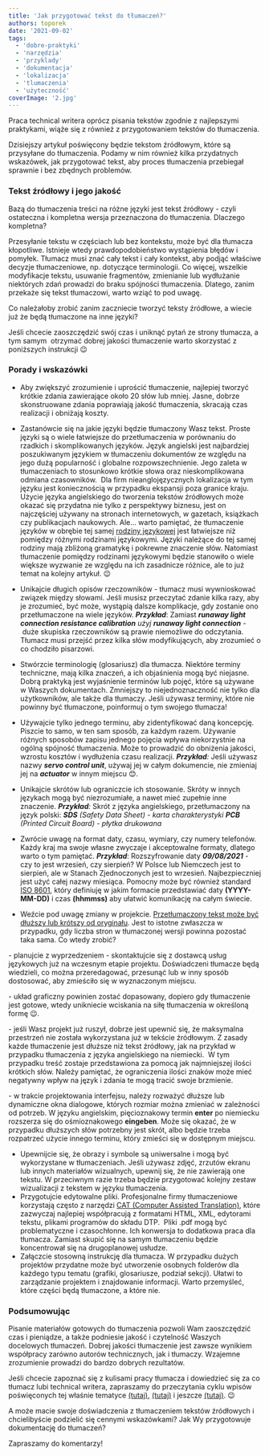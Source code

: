 ```yaml
---
title: 'Jak przygotować tekst do tłumaczeń?'
authors: toporek
date: '2021-09-02'
tags:
  - 'dobre-praktyki'
  - 'narzędzia'
  - 'przyklady'
  - 'dokumentacja'
  - 'lokalizacja'
  - 'tlumaczenia'
  - 'użyteczność'
coverImage: '2.jpg'
---
```


Praca technical writera oprócz pisania tekstów zgodnie z najlepszymi praktykami,
wiąże się z również z przygotowaniem tekstów do tłumaczenia.

<!--truncate-->

Dzisiejszy artykuł poświęcony będzie tekstom źródłowym, które są przysyłane do
tłumaczenia. Podamy w nim również kilka przydatnych wskazówek, jak przygotować
tekst, aby proces tłumaczenia przebiegał sprawnie i bez zbędnych problemów.

### Tekst źródłowy i jego jakość

Bazą do tłumaczenia treści na różne języki jest tekst źródłowy - czyli
ostateczna i kompletna wersja przeznaczona do tłumaczenia. Dlaczego kompletna?

Przesyłanie tekstu w częściach lub bez kontekstu, może być dla tłumacza
kłopotliwe. Istnieje wtedy prawdopodobieństwo wystąpienia błędów i pomyłek.
Tłumacz musi znać cały tekst i cały kontekst, aby podjąć właściwe decyzje
tłumaczeniowe, np. dotyczące terminologii. Co więcej, wszelkie modyfikacje
tekstu, usuwanie fragmentów, zmienianie lub wydłużanie niektórych zdań prowadzi
do braku spójności tłumaczenia. Dlatego, zanim przekaże się tekst tłumaczowi,
warto wziąć to pod uwagę.

Co należałoby zrobić zanim zaczniecie tworzyć teksty źródłowe, a wiecie już że
będą tłumaczone na inne języki?

Jeśli chcecie zaoszczędzić swój czas i uniknąć pytań ze strony tłumacza, a tym
samym  otrzymać dobrej jakości tłumaczenie warto skorzystać z poniższych
instrukcji 😉

### Porady i wskazówki

- Aby zwiększyć zrozumienie i uprościć tłumaczenie, najlepiej tworzyć krótkie
  zdania zawierające około 20 słów lub mniej. Jasne, dobrze skonstruowane zdania
  poprawiają jakość tłumaczenia, skracają czas realizacji i obniżają koszty.
- Zastanówcie się na jakie języki będzie tłumaczony Wasz tekst. Proste języki są
  o wiele łatwiejsze do przetłumaczenia w porównaniu do rzadkich i
  skomplikowanych języków. Język angielski jest najbardziej poszukiwanym
  językiem w tłumaczeniu dokumentów ze względu na jego dużą popularność i
  globalne rozpowszechnienie. Jego zaleta w tłumaczeniach to stosunkowo krótkie
  słowa oraz nieskomplikowana odmiana czasowników.  Dla firm nieanglojęzycznych
  lokalizacja w tym języku jest koniecznością w przypadku ekspansji poza granice
  kraju. Użycie języka angielskiego do tworzenia tekstów źródłowych może okazać
  się przydatna nie tylko z perspektywy biznesu, jest on  najczęściej używany na
  stronach internetowych, w gazetach, książkach czy publikacjach naukowych.
  Ale... warto pamiętać, że tłumaczenie języków w obrębie tej samej
  [rodziny językowej](https://pl.wikipedia.org/wiki/Rodzina_j%C4%99zykowa) jest
  łatwiejsze niż pomiędzy różnymi rodzinami językowymi. Języki należące do tej
  samej rodziny mają zbliżoną gramatykę i pokrewne znaczenie słów. Natomiast
  tłumaczenie pomiędzy rodzinami językowymi będzie stanowiło o wiele większe
  wyzwanie ze względu na ich zasadnicze różnice, ale to już temat na kolejny
  artykuł. 😉
- Unikajcie długich opisów rzeczowników - tłumacz musi wywnioskować związek
  między słowami. Jeśli musisz przeczytać zdanie kilka razy, aby je zrozumieć,
  być może, wystąpią dalsze komplikacje, gdy zostanie ono przetłumaczone na
  wiele języków. **_Przykład_**: Zamiast **_runaway light connection resistance
  calibration_** _użyj_ **_runaway light connection_** \- duże skupiska
  rzeczowników są prawie niemożliwe do odczytania. Tłumacz musi przejść przez
  kilka słów modyfikujących, aby zrozumieć o co chodziło pisarzowi.
- Stwórzcie terminologię (glosariusz) dla tłumacza. Niektóre terminy techniczne,
  mają kilka znaczeń, a ich objaśnienia mogą być niejasne. Dobrą praktyką jest
  wyjaśnienie terminów lub pojęć, które są używane w Waszych dokumentach.
  Zmniejszy to niejednoznaczność nie tylko dla użytkowników, ale także dla
  tłumaczy. Jeśli używasz terminy, które nie powinny być tłumaczone, poinformuj
  o tym swojego tłumacza!
- Używajcie tylko jednego terminu, aby zidentyfikować daną koncepcję. Piszcie to
  samo, w ten sam sposób, za każdym razem. Używanie różnych sposobów zapisu
  jednego pojęcia wpływa niekorzystnie na ogólną spójność tłumaczenia. Może to
  prowadzić do obniżenia jakości, wzrostu kosztów i wydłużenia czasu realizacji.
  _**Przykład**:_ Jeśli używasz nazwy _**servo control unit**_, używaj jej w
  całym dokumencie, nie zmieniaj jej na **_actuator_** w innym miejscu 😊.
- Unikajcie skrótów lub ograniczcie ich stosowanie. Skróty w innych językach
  mogą być niezrozumiałe, a nawet mieć zupełnie inne znaczenie. _**Przykład**:_
  Skrót z języka angielskiego, przetłumaczony na język polski: _**SDS** (Safety
  Data Sheet) - karta charakterystyki_ _**PCB** (Printed Circuit Board) - płytka
  drukowana_
- Zwrócie uwagę na format daty, czasu, wymiary, czy numery telefonów. Każdy kraj
  ma swoje własne zwyczaje i akceptowalne formaty, dlatego warto o tym pamiętać.
  **_Przykład_**: Rozszyfrowanie daty **_09/08/2021_** - czy to jest wrzesień,
  czy sierpień? W Polsce lub Niemczech jest to sierpień, ale w Stanach
  Zjednoczonych jest to wrzesień. Najbezpieczniej jest użyć całej nazwy
  miesiąca. Pomocny może być również standard
  [ISO 8601](https://pl.wikipedia.org/wiki/ISO_8601), który definiuję w jakim
  formacie przedstawiać daty **(YYYY-MM-DD)** i czas **(hhmmss)** aby ułatwić
  komunikację na całym świecie.

- Weźcie pod uwagę zmiany w projekcie.
  [Przetłumaczony tekst może być dłuższy lub krótszy od oryginału](https://www.w3.org/International/articles/article-text-size.pl).
  Jest to istotne zwłaszcza w przypadku, gdy liczba stron w tłumaczonej wersji
  powinna pozostać taka sama. Co wtedy zrobić?

\- planujcie z wyprzedzeniem - skontaktujcie się z dostawcą usług językowych już
na wczesnym etapie projektu. Doświadczeni tłumacze będą wiedzieli, co można
przeredagować, przesunąć lub w inny sposób dostosować, aby zmieściło się w
wyznaczonym miejscu.

\- układ graficzny powinien zostać dopasowany, dopiero gdy tłumaczenie jest
gotowe, wtedy unikniecie wciskania na siłę tłumaczenia w określoną formę 😉.

\- jeśli Wasz projekt już ruszył, dobrze jest upewnić się, że maksymalna
przestrzeń nie została wykorzystana już w tekście źródłowym. Z zasady każde
tłumaczenie jest dłuższe niż tekst źródłowy, jak na przykład w przypadku
tłumaczenia z języka angielskiego na niemiecki.  W tym przypadku treść zostaje
przedstawiona za pomocą jak najmniejszej ilości krótkich słów. Należy pamiętać,
że ograniczenia ilości znaków może mieć negatywny wpływ na język i zdania te
mogą tracić swoje brzmienie.

\- w trakcie projektowania interfejsu, należy rozważyć dłuższe lub dynamiczne
okna dialogowe, których rozmiar można zmieniać w zależności od potrzeb. W języku
angielskim, pięcioznakowy termin **enter** po niemiecku rozszerza się do
ośmioznakowego **eingeben**. Może się okazać, że w przypadku dłuższych słów
potrzebny jest skrót, albo będzie trzeba rozpatrzeć użycie innego terminu, który
zmieści się w dostępnym miejscu.

- Upewnijcie się, że obrazy i symbole są uniwersalne i mogą być wykorzystane w
  tłumaczeniach. Jeśli używasz zdjęć, zrzutów ekranu lub innych materiałów
  wizualnych, upewnij się, że nie zawierają one tekstu. W przeciwnym razie
  trzeba będzie przygotować kolejny zestaw wizualizacji z tekstem w języku
  tłumaczenia.
- Przygotujcie edytowalne pliki. Profesjonalne firmy tłumaczeniowe korzystają
  często z narzędzi
  [CAT (Computer Assisted Translation)](https://en.wikipedia.org/wiki/Computer-assisted_translation),
  które zazwyczaj najlepiej współpracują z formatami HTML, XML, edytorami
  tekstu, plikami programów do składu DTP.  Pliki .pdf mogą być problematyczne i
  czasochłonne. Ich konwersja to dodatkowa praca dla tłumacza. Zamiast skupić
  się na samym tłumaczeniu będzie koncentrował się na drugoplanowej usłudze.
- Załączcie stosowną instrukcję dla tłumacza. W przypadku dużych projektów
  przydatne może być utworzenie osobnych folderów dla każdego typu tematu
  (grafiki, glosariusze, podział sekcji). Ułatwi to zarządzanie projektem i
  znajdowanie informacji. Warto przemyśleć, które części będą tłumaczone, a
  które nie.

### Podsumowując

Pisanie materiałów gotowych do tłumaczenia pozwoli Wam zaoszczędzić czas i
pieniądze, a także podniesie jakość i czytelność Waszych docelowych tłumaczeń.
Dobrej jakości tłumaczenie jest zawsze wynikiem współpracy zarówno autorów
technicznych, jak i tłumaczy. Wzajemne zrozumienie prowadzi do bardzo dobrych
rezultatów.

Jeśli chcecie zapoznać się z kulisami pracy tłumacza i dowiedzieć się za co
tłumacz lubi technical writera, zapraszamy do przeczytania cyklu wpisów
poświęconych tej właśnie tematyce
[(tutaj)](http://techwriter.pl/za-co-tlumacze-lubia-autorow-internacjonalizacja/),
[(tutaj)](http://techwriter.pl/za-co-tlumacze-lubia-autorow-skladaki/) i jeszcze
[(tutaj)](http://techwriter.pl/za-co-tlumacze-lubia-autorow-spojnosc/). 😉

A może macie swoje doświadczenia z tłumaczeniem tekstów źródłowych i
chcielibyście podzielić się cennymi wskazówkami? Jak Wy przygotowuje
dokumentację do tłumaczeń?

Zapraszamy do komentarzy!
